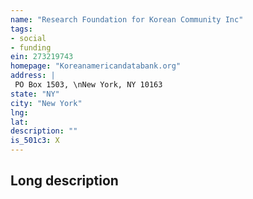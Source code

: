 ```yaml
---
name: "Research Foundation for Korean Community Inc"
tags:
- social
- funding
ein: 273219743
homepage: "Koreanamericandatabank.org"
address: |
 PO Box 1503, \nNew York, NY 10163
state: "NY"
city: "New York"
lng: 
lat: 
description: ""
is_501c3: X
---
```


## Long description


